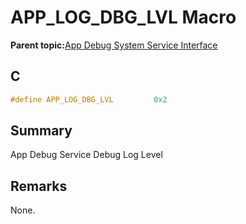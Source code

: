 # APP\_LOG\_DBG\_LVL Macro

**Parent topic:**[App Debug System Service Interface](GUID-578A7A2F-0FFE-463F-A241-3190441F74E0.md)

## C

```c
#define APP_LOG_DBG_LVL 		0x2

```

## Summary

App Debug Service Debug Log Level

## Remarks

None.

